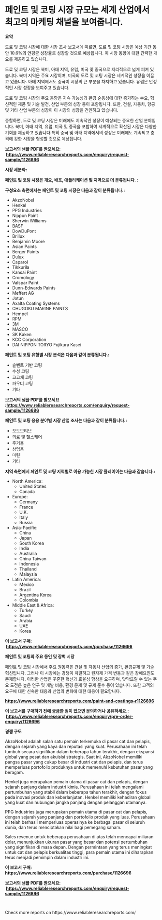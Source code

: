 <p><h1>페인트 및 코팅 시장 규모는 세계 산업에서 최고의 마케팅 채널을 보여줍니다.</h1></p><p><strong>요약</strong></p>
<p><p>도료 및 코팅 시장에 대한 시장 조사 보고서에 따르면, 도료 및 코팅 시장은 예상 기간 동안 10.6%의 연평균 성장률로 성장할 것으로 예상됩니다. 이 시장 동향에 대한 간략한 개요를 제공하고 있습니다. </p><p>도료 및 코팅 시장은 북미, 아태 지역, 유럽, 미국 및 중국으로 지리적으로 넓게 퍼져 있습니다. 북미 지역은 주요 시장이며, 미국의 도료 및 코팅 시장은 세계적인 성장을 이끌고 있습니다. 아태 지역에서도 중국이 시장의 큰 부분을 차지하고 있습니다. 유럽은 안정적인 시장 성장을 보여주고 있습니다. </p><p>도료 및 코팅 시장의 주요 동향은 지속 가능성과 환경 순응성에 대한 증가하는 수요, 혁신적인 제품 및 기술 발전, 산업 부문의 성장 등이 포함됩니다. 또한, 건설, 자동차, 항공 및 기타 산업 부문의 성장이 이 시장의 성장을 견인하고 있습니다. </p><p>종합하면, 도료 및 코팅 시장은 미래에도 지속적인 성장이 예상되는 중요한 산업 분야입니다. 북미, 아태 지역, 유럽, 미국 및 중국을 포함하여 세계적으로 확산된 시장은 다양한 기회를 제공하고 있습니다.특히 중국 및 아태 지역에서의 성장은 미래에도 계속되고 충격에 강한 시장을 형성할 것으로 예상됩니다.</p></p>
<p><strong>보고서의 샘플 PDF를 받으세요: &nbsp;<a href="https://www.reliableresearchreports.com/enquiry/request-sample/1126696">https://www.reliableresearchreports.com/enquiry/request-sample/1126696</a></strong></p>
<p><strong>시장 세분화:</strong></p>
<p><strong> 페인트 및 코팅 시장은 개요, 배포, 애플리케이션 및 지역으로 더 분류됩니다. :</strong></p>
<p><strong>구성요소 측면에서는 페인트 및 코팅 시장은 다음과 같이 분류됩니다.:</strong></p>
<p><ul><li>AkzoNobel</li><li>Henkel</li><li>PPG Industries</li><li>Nippon Paint</li><li>Sherwin Williams</li><li>BASF</li><li>DowDuPont</li><li>Brillux</li><li>Benjamin Moore</li><li>Asian Paints</li><li>Berger Paints</li><li>Dulux</li><li>Caparol</li><li>Tikkurila</li><li>Kansai Paint</li><li>Cromology</li><li>Valspar Paint</li><li>Dunn-Edwards Paints</li><li>Meffert AG</li><li>Jotun</li><li>Axalta Coating Systems</li><li>CHUGOKU MARINE PAINTS</li><li>Hempel</li><li>RPM</li><li>3M</li><li>MASCO</li><li>SK Kaken</li><li>KCC Corporation</li><li>DAI NIPPON TORYO
    Fujikura Kasei</li></ul></p>
<p><strong> 페인트 및 코팅 유형별 시장 분석은 다음과 같이 분류됩니다.:</strong></p>
<p><ul><li>솔벤트 기반 코팅</li><li>수성 코팅</li><li>고고체 코팅</li><li>파우더 코팅</li><li>기타</li></ul></p>
<p><strong>보고서의 샘플 PDF를 받으세요 :<a href="https://www.reliableresearchreports.com/enquiry/request-sample/1126696">https://www.reliableresearchreports.com/enquiry/request-sample/1126696</a></strong></p>
<p><strong> 페인트 및 코팅 응용 분야별 시장 산업 조사는 다음과 같이 분류됩니다.:</strong></p>
<p><ul><li>오토모티브</li><li>의료 및 헬스케어</li><li>주거용</li><li>상업용</li><li>마린</li><li>기타</li></ul></p>
<p><strong>지역 측면에서 페인트 및 코팅 지역별로 이용 가능한 시장 플레이어는 다음과 같습니다.:</strong></p>
<p><ul>
    <li>
        North America:
        <ul>
            <li>United States</li>
            <li>Canada</li>
        </ul>
    </li>
    <li>
        Europe:
        <ul>
            <li>Germany</li>
            <li>France</li>
            <li>U.K.</li>
            <li>Italy</li>
            <li>Russia</li>
        </ul>
    </li>
    <li>
        Asia-Pacific:
        <ul>
            <li>China</li>
            <li>Japan</li>
            <li>South Korea</li>
            <li>India</li>
            <li>Australia</li>
            <li>China Taiwan</li>
            <li>Indonesia</li>
            <li>Thailand</li>
            <li>Malaysia</li>
        </ul>
    </li>
    <li>
        Latin America:
        <ul>
            <li>Mexico</li>
            <li>Brazil</li>
            <li>Argentina Korea</li>
            <li>Colombia</li>
        </ul>
    </li>
    <li>
        Middle East & Africa:
        <ul>
            <li>Turkey</li>
            <li>Saudi</li>
            <li>Arabia</li>
            <li>UAE</li>
            <li>Korea</li>
        </ul>
    </li>
    </ul></p>
<p><strong>이 보고서 구매: &nbsp;<a href="https://www.reliableresearchreports.com/purchase/1126696">https://www.reliableresearchreports.com/purchase/1126696</a></strong></p>
<p><strong>페인트 및 코팅의 주요 동인 및 장벽 시장</strong></p>
<p><p>페인트 및 코팅 시장에서 주요 원동력은 건설 및 자동차 산업의 증가, 환경규제 및 기술 혁신입니다. 그러나 이 시장에는 경쟁이 치열하고 원자재 가격 변동과 같은 장애요인도 존재합니다. 이러한 산업은 꾸준한 혁신과 효율성 향상을 요구하며, 맞닥뜨릴 수 있는 주요 도전은 높은 연구 및 개발 비용, 환경 문제 및 규제 준수 등이 있습니다. 또한 고객의 요구에 대한 신속한 대응과 산업의 변화에 대한 대응이 필요합니다.</p></p>
<p><strong><a href="https://www.reliableresearchreports.com/paint-and-coatings-r1126696">https://www.reliableresearchreports.com/paint-and-coatings-r1126696</a></strong></p>
<p><strong>이 보고서를 구매하기 전에 궁금한 점이 있으면 문의하거나 공유하세요.: &nbsp;<a href="https://www.reliableresearchreports.com/enquiry/pre-order-enquiry/1126696">https://www.reliableresearchreports.com/enquiry/pre-order-enquiry/1126696</a></strong></p>
<p><strong>경쟁 구도</strong></p>
<p><p>AkzoNobel adalah salah satu pemain terkemuka di pasar cat dan pelapis, dengan sejarah yang kaya dan reputasi yang kuat. Perusahaan ini telah tumbuh secara signifikan dalam beberapa tahun terakhir, dengan ekspansi global yang pesat dan akuisisi strategis. Saat ini, AkzoNobel memiliki pangsa pasar yang cukup besar di industri cat dan pelapis, dan terus memperluas portofolio produknya untuk memenuhi kebutuhan pasar yang beragam.</p><p>Henkel juga merupakan pemain utama di pasar cat dan pelapis, dengan sejarah panjang dalam industri kimia. Perusahaan ini telah mengalami pertumbuhan yang stabil dalam beberapa tahun terakhir, dengan fokus pada inovasi produk dan keberlanjutan. Henkel memiliki kehadiran global yang kuat dan hubungan jangka panjang dengan pelanggan utamanya.</p><p>PPG Industries juga merupakan pemain utama di pasar cat dan pelapis, dengan sejarah yang panjang dan portofolio produk yang luas. Perusahaan ini telah berhasil memperluas operasinya ke berbagai pasar di seluruh dunia, dan terus menciptakan nilai bagi pemegang saham.</p><p>Sales revenue untuk beberapa perusahaan di atas telah mencapai miliaran dolar, menunjukkan ukuran pasar yang besar dan potensi pertumbuhan yang signifikan di masa depan. Dengan permintaan yang terus meningkat untuk cat dan pelapis berkualitas tinggi, para pemain utama ini diharapkan terus menjadi pemimpin dalam industri ini.</p></p>
<p><strong>이 보고서 구매: &nbsp; <a href="https://www.reliableresearchreports.com/purchase/1126696">https://www.reliableresearchreports.com/purchase/1126696</a></strong></p>
<p><strong>보고서의 샘플 PDF를 받으세요: &nbsp;<a href="https://www.reliableresearchreports.com/enquiry/request-sample/1126696">https://www.reliableresearchreports.com/enquiry/request-sample/1126696</a></strong><strong></strong></p>
<p>&nbsp;</p>
<p>Check more reports on https://www.reliableresearchreports.com/</p>